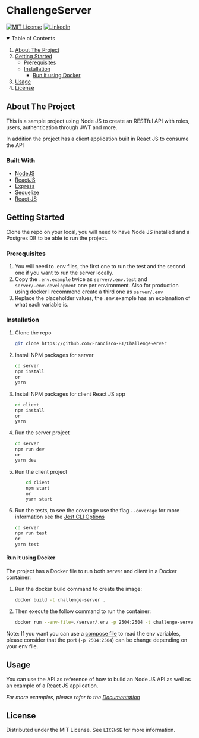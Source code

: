 # ChallengeServer
[![MIT License][license-shield]][license-url]
[![LinkedIn][linkedin-shield]][linkedin-url]


<!-- TABLE OF CONTENTS -->
<details open="open">
  <summary>Table of Contents</summary>
  <ol>
    <li>
      <a href="#about-the-project">About The Project</a>
    </li>
    <li>
      <a href="#getting-started">Getting Started</a>
      <ul>
        <li><a href="#prerequisites">Prerequisites</a></li>
        <li>
	        <a href="#installation">Installation</a>
	        <ul>
		        <li><a href="#run-it-using-docker">Run it using Docker</a></li>
	        </ul>
        </li>
      </ul>
    </li>
    <li><a href="#usage">Usage</a></li>
    <li><a href="#license">License</a></li>
  </ol>
</details>



<!-- ABOUT THE PROJECT -->
## About The Project
This is a sample project using Node JS to create an RESTful API with roles, users, authentication through JWT and more.

In addition the project has a client application built in React JS to consume the API

### Built With
* [NodeJS](https://nodejs.org/es/)
* [ReactJS](https://reactjs.org/)
* [Express](https://expressjs.com/)
* [Sequelize](https://sequelize.org/)
* [React JS](https://reactjs.org/)



<!-- GETTING STARTED -->
## Getting Started

Clone the repo on your local, you will need to have Node JS installed and a Postgres DB to be able to run the project.

### Prerequisites

1. You will need to .env files, the first one to run the test and the second one if you want to run the server locally.
2. Copy the `.env.example` twice as `server/.env.test` and `server/.env.development` one per environment. Also for production using docker I recommend create a third one as `server/.env`
3. Replace the placeholder values, the .env.example has an explanation of what each variable is.

### Installation

1. Clone the repo
   ```sh
   git clone https://github.com/Francisco-BT/ChallengeServer
   ```
2. Install NPM packages for server
   ```sh
   cd server
   npm install
   or
   yarn
   ```
 3. Install NPM packages for client React JS app
	   ```sh
	   cd client
	   npm install
	   or
	   yarn
	   ```
 4. Run the server project
	   ```sh
	   cd server
	   npm run dev
	   or
	   yarn dev
	   ```
3. Run the client project
	```sh
		cd client
		npm start
		or
		yarn start
	``` 
6.  Run the tests, to see the coverage use the flag `--coverage` for more information see the [Jest CLI Options](https://jestjs.io/docs/cli)
	 ```sh
	cd server
	npm run test
	or
	yarn test 
	 ```
	
#### Run it using Docker
The project has a Docker file to run both server and client in a Docker container:
1. Run the docker build command to create the image:
	```sh
	docker build -t challenge-server .
	```
2. Then execute the follow command to run the container:
	```sh
	docker run --env-file=./server/.env -p 2504:2504 -t challenge-server
	```
Note: If you want you can use a [compose file](https://docs.docker.com/compose/compose-file/) to read the env variables, please consider that the port (`-p 2504:2504`) can be change depending on your env file.

<!-- USAGE EXAMPLES -->
## Usage

You can use the API as reference of how to build an Node JS API as well as an example of a React JS application.

_For more examples, please refer to the [Documentation][docs-url]_

<!-- LICENSE -->
## License

Distributed under the MIT License. See `LICENSE` for more information.


<!-- MARKDOWN LINKS & IMAGES -->
[license-shield]: https://img.shields.io/github/license/othneildrew/Best-README-Template.svg?style=for-the-badge
[license-url]: https://github.com/Francisco-BT/ChallengeServer/blob/dev/LICENSE
[linkedin-shield]: https://img.shields.io/badge/-LinkedIn-black.svg?style=for-the-badge&logo=linkedin&colorB=555
[linkedin-url]: https://mx.linkedin.com/in/francisco-bt
[docs-url]: https://mind-challenge-server.herokuapp.com/api-docs
